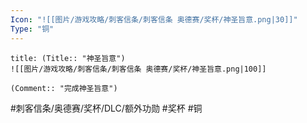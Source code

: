 ```yaml
---
Icon: "![[图片/游戏攻略/刺客信条/刺客信条 奥德赛/奖杯/神圣旨意.png|30]]"
Type: "铜"
---
```

```ad-common-bronze-trophy
title: (Title:: "神圣旨意")
![[图片/游戏攻略/刺客信条/刺客信条 奥德赛/奖杯/神圣旨意.png|100]]

(Comment:: "完成神圣旨意")
```

#刺客信条/奥德赛/奖杯/DLC/额外功勋 #奖杯 #铜
